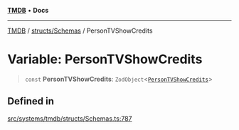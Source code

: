 [**TMDB**](../../../README.md) • **Docs**

***

[TMDB](../../../README.md) / [structs/Schemas](../README.md) / PersonTVShowCredits

# Variable: PersonTVShowCredits

> `const` **PersonTVShowCredits**: `ZodObject`\<[`PersonTVShowCredits`](../type-aliases/PersonTVShowCredits.md)\>

## Defined in

[src/systems/tmdb/structs/Schemas.ts:787](https://github.com/Norviah/media-hub/blob/65ee01fce9c30692d28d2f4e608ea7f18b4d7381/src/systems/tmdb/structs/Schemas.ts#L787)
